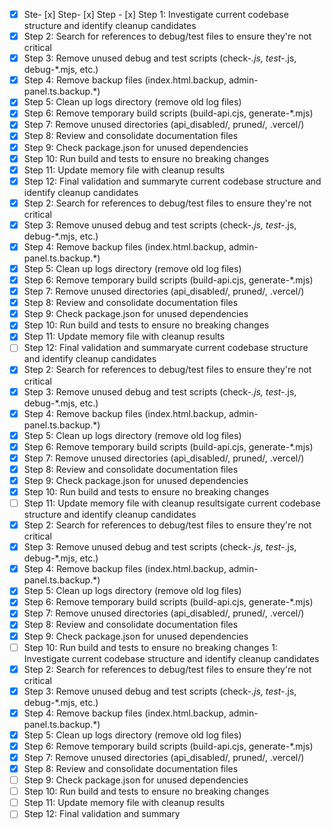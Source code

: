 - [x] Ste- [x] Step- [x] Step - [x] Step 1: Investigate current codebase structure and identify cleanup candidates
- [x] Step 2: Search for references to debug/test files to ensure they're not critical
- [x] Step 3: Remove unused debug and test scripts (check-_.js, test-_.js, debug-\*.mjs, etc.)
- [x] Step 4: Remove backup files (index.html.backup, admin-panel.ts.backup.\*)
- [x] Step 5: Clean up logs directory (remove old log files)
- [x] Step 6: Remove temporary build scripts (build-api.cjs, generate-\*.mjs)
- [x] Step 7: Remove unused directories (api_disabled/, pruned/, .vercel/)
- [x] Step 8: Review and consolidate documentation files
- [x] Step 9: Check package.json for unused dependencies
- [x] Step 10: Run build and tests to ensure no breaking changes
- [x] Step 11: Update memory file with cleanup results
- [x] Step 12: Final validation and summaryte current codebase structure and identify cleanup candidates
- [x] Step 2: Search for references to debug/test files to ensure they're not critical
- [x] Step 3: Remove unused debug and test scripts (check-_.js, test-_.js, debug-\*.mjs, etc.)
- [x] Step 4: Remove backup files (index.html.backup, admin-panel.ts.backup.\*)
- [x] Step 5: Clean up logs directory (remove old log files)
- [x] Step 6: Remove temporary build scripts (build-api.cjs, generate-\*.mjs)
- [x] Step 7: Remove unused directories (api_disabled/, pruned/, .vercel/)
- [x] Step 8: Review and consolidate documentation files
- [x] Step 9: Check package.json for unused dependencies
- [x] Step 10: Run build and tests to ensure no breaking changes
- [x] Step 11: Update memory file with cleanup results
- [ ] Step 12: Final validation and summaryate current codebase structure and identify cleanup candidates
- [x] Step 2: Search for references to debug/test files to ensure they're not critical
- [x] Step 3: Remove unused debug and test scripts (check-_.js, test-_.js, debug-\*.mjs, etc.)
- [x] Step 4: Remove backup files (index.html.backup, admin-panel.ts.backup.\*)
- [x] Step 5: Clean up logs directory (remove old log files)
- [x] Step 6: Remove temporary build scripts (build-api.cjs, generate-\*.mjs)
- [x] Step 7: Remove unused directories (api_disabled/, pruned/, .vercel/)
- [x] Step 8: Review and consolidate documentation files
- [x] Step 9: Check package.json for unused dependencies
- [x] Step 10: Run build and tests to ensure no breaking changes
- [ ] Step 11: Update memory file with cleanup resultsigate current codebase structure and identify cleanup candidates
- [x] Step 2: Search for references to debug/test files to ensure they're not critical
- [x] Step 3: Remove unused debug and test scripts (check-_.js, test-_.js, debug-\*.mjs, etc.)
- [x] Step 4: Remove backup files (index.html.backup, admin-panel.ts.backup.\*)
- [x] Step 5: Clean up logs directory (remove old log files)
- [x] Step 6: Remove temporary build scripts (build-api.cjs, generate-\*.mjs)
- [x] Step 7: Remove unused directories (api_disabled/, pruned/, .vercel/)
- [x] Step 8: Review and consolidate documentation files
- [x] Step 9: Check package.json for unused dependencies
- [ ] Step 10: Run build and tests to ensure no breaking changes 1: Investigate current codebase structure and identify cleanup candidates
- [x] Step 2: Search for references to debug/test files to ensure they're not critical
- [x] Step 3: Remove unused debug and test scripts (check-_.js, test-_.js, debug-\*.mjs, etc.)
- [x] Step 4: Remove backup files (index.html.backup, admin-panel.ts.backup.\*)
- [x] Step 5: Clean up logs directory (remove old log files)
- [x] Step 6: Remove temporary build scripts (build-api.cjs, generate-\*.mjs)
- [x] Step 7: Remove unused directories (api_disabled/, pruned/, .vercel/)
- [x] Step 8: Review and consolidate documentation files
- [ ] Step 9: Check package.json for unused dependencies
- [ ] Step 10: Run build and tests to ensure no breaking changes
- [ ] Step 11: Update memory file with cleanup results
- [ ] Step 12: Final validation and summary
